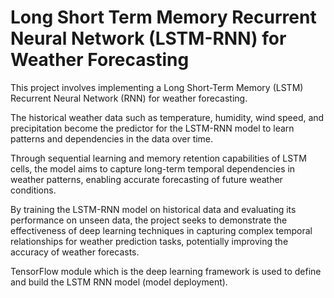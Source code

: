 # Long Short Term Memory Recurrent Neural Network (LSTM-RNN) for Weather Forecasting

This project involves implementing a Long Short-Term Memory (LSTM) Recurrent Neural Network (RNN) for weather forecasting. 

The historical weather data such as temperature, humidity, wind speed, and precipitation become the predictor for the LSTM-RNN model to learn patterns and dependencies in the data over time. 

Through sequential learning and memory retention capabilities of LSTM cells, the model aims to capture long-term temporal dependencies in weather patterns, enabling accurate forecasting of future weather conditions. 

By training the LSTM-RNN model on historical data and evaluating its performance on unseen data, the project seeks to demonstrate the effectiveness of deep learning techniques in capturing complex temporal relationships for weather prediction tasks, potentially improving the accuracy of weather forecasts.

TensorFlow module which is the deep learning framework is used to define and build the LSTM RNN model (model deployment).
